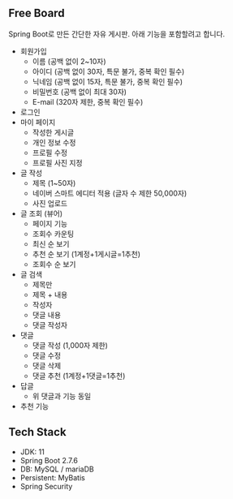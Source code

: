 ## Free Board
Spring Boot로 만든 간단한 자유 게시판. 아래 기능을 포함할려고 합니다.

- 회원가입
  - 이름 (공백 없이 2~10자)
  - 아이디 (공백 없이 30자, 특문 불가, 중복 확인 필수)
  - 닉네임 (공백 없이 15자, 특문 불가, 중복 확인 필수)
  - 비밀번호 (공백 없이 최대 30자)
  - E-mail (320자 제한, 중복 확인 필수)
- 로그인
- 마이 페이지
  - 작성한 게시글
  - 개인 정보 수정
  - 프로필 수정
  - 프로필 사진 지정
- 글 작성
  - 제목 (1~50자)
  - 네이버 스마트 에디터 적용 (글자 수 제한 50,000자)
  - 사진 업로드
- 글 조회 (뷰어)
  - 페이지 기능
  - 조회수 카운팅
  - 최신 순 보기
  - 추천 순 보기 (1계정+1게시글=1추천)
  - 조회수 순 보기
- 글 검색
  - 제목만
  - 제목 + 내용
  - 작성자
  - 댓글 내용
  - 댓글 작성자
- 댓글
  - 댓글 작성 (1,000자 제한)
  - 댓글 수정
  - 댓글 삭제
  - 댓글 추천 (1계정+1댓글=1추천)
- 답글
  - 위 댓글과 기능 동일
- 추천 기능

## Tech Stack

- JDK: 11
- Spring Boot 2.7.6
- DB: MySQL / mariaDB
- Persistent: MyBatis
- Spring Security